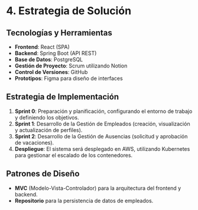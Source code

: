 # 4. Estrategia de Solución

## Tecnologías y Herramientas

- **Frontend**: React (SPA)
- **Backend**: Spring Boot (API REST)
- **Base de Datos**: PostgreSQL
- **Gestión de Proyecto**: Scrum utilizando Notion
- **Control de Versiones**: GitHub
- **Prototipos**: Figma para diseño de interfaces

## Estrategia de Implementación

1. **Sprint 0**: Preparación y planificación, configurando el entorno de trabajo y definiendo los objetivos.
2. **Sprint 1**: Desarrollo de la Gestión de Empleados (creación, visualización y actualización de perfiles).
3. **Sprint 2**: Desarrollo de la Gestión de Ausencias (solicitud y aprobación de vacaciones).
4. **Despliegue**: El sistema será desplegado en AWS, utilizando Kubernetes para gestionar el escalado de los contenedores.

## Patrones de Diseño

- **MVC** (Modelo-Vista-Controlador) para la arquitectura del frontend y backend.
- **Repositorio** para la persistencia de datos de empleados.
